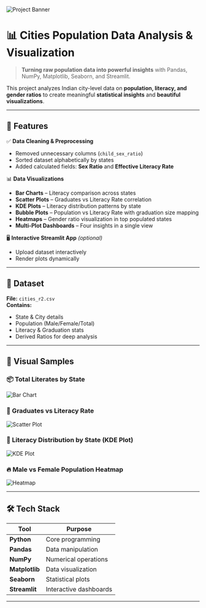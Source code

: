 ![Project Banner](cities/banner.png)  


# 📊 Cities Population Data Analysis & Visualization  

> **Turning raw population data into powerful insights** with Pandas, NumPy, Matplotlib, Seaborn, and Streamlit.  

This project analyzes Indian city-level data on **population, literacy, and gender ratios** to create meaningful **statistical insights** and **beautiful visualizations**.  

---

## 🚀 Features  

✅ **Data Cleaning & Preprocessing**  
- Removed unnecessary columns (`child_sex_ratio`)  
- Sorted dataset alphabetically by states  
- Added calculated fields: **Sex Ratio** and **Effective Literacy Rate**  

📊 **Data Visualizations**  
- **Bar Charts** – Literacy comparison across states  
- **Scatter Plots** – Graduates vs Literacy Rate correlation  
- **KDE Plots** – Literacy distribution patterns by state  
- **Bubble Plots** – Population vs Literacy Rate with graduation size mapping  
- **Heatmaps** – Gender ratio visualization in top populated states  
- **Multi-Plot Dashboards** – Four insights in a single view  

🖥 **Interactive Streamlit App** *(optional)*  
- Upload dataset interactively  
- Render plots dynamically  

---

## 📂 Dataset  

**File:** `cities_r2.csv`  
**Contains:**  
- State & City details  
- Population (Male/Female/Total)  
- Literacy & Graduation stats  
- Derived Ratios for deep analysis  

---

## 📸 Visual Samples  

### 📦 Total Literates by State  
![Bar Chart](assets/bar_chart.png)  

### 🎯 Graduates vs Literacy Rate  
![Scatter Plot](assets/scatter_plot.png)  

### 🌈 Literacy Distribution by State (KDE Plot)  
![KDE Plot](assets/kde_plot.png)  

### 🔥 Male vs Female Population Heatmap  
![Heatmap](assets/heatmap.png)  

---

## 🛠️ Tech Stack  

| Tool        | Purpose |
|-------------|---------|
| **Python**  | Core programming |
| **Pandas**  | Data manipulation |
| **NumPy**   | Numerical operations |
| **Matplotlib** | Data visualization |
| **Seaborn** | Statistical plots |
| **Streamlit** | Interactive dashboards |

---


